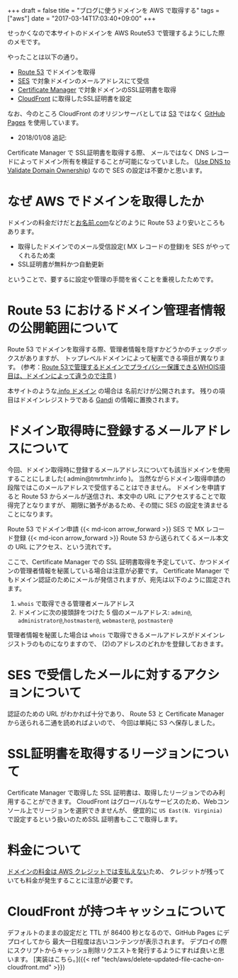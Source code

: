 +++
draft = false
title = "ブログに使うドメインを AWS で取得する"
tags = ["aws"]
date = "2017-03-14T17:03:40+09:00"
+++

せっかくなので本サイトのドメインを AWS Route53 で管理するようにした際のメモです。

やったことは以下の通り。

* [Route 53](https://aws.amazon.com/jp/route53/) でドメインを取得
* [SES](https://aws.amazon.com/jp/ses/) で対象ドメインのメールアドレスにて受信
* [Certificate Manager](https://aws.amazon.com/jp/certificate-manager/) で対象ドメインのSSL証明書を取得
* [CloudFront](https://aws.amazon.com/jp/cloudfront/) に取得したSSL証明書を設定

なお、今のところ CloudFront のオリジンサーバとしては [S3](https://aws.amazon.com/jp/s3/) ではなく [GitHub Pages](https://pages.github.com/) を使用しています。

* 2018/01/08 追記:

Certificate Manager で SSL証明書を取得する際、
メールではなく DNS レコードによってドメイン所有を検証することが可能になっていました。
([Use DNS to Validate Domain Ownership](https://docs.aws.amazon.com/acm/latest/userguide/gs-acm-validate-dns.html))
なので SES の設定は不要かと思います。

<!--more-->

# なぜ AWS でドメインを取得したか

ドメインの料金だけだと[お名前.com](www.onamae.com)などのように Route 53 より安いところもあります。

* 取得したドメインでのメール受信設定( MX レコードの登録)を SES がやってくれるため楽
* SSL証明書が無料かつ自動更新

ということで、要するに設定や管理の手間を省くことを重視したためです。

# Route 53 におけるドメイン管理者情報の公開範囲について

Route 53 でドメインを取得する際、管理者情報を隠すかどうかのチェックボックスがありますが、
トップレベルドメインによって秘匿できる項目が異なります。
(参考：[Route 53で管理するドメインでプライバシー保護できるWHOIS項目は、ドメインによって違うので注意](http://dev.classmethod.jp/cloud/aws/route53-privacy-protection/) )

本サイトのような[.info ドメイン](http://docs.aws.amazon.com/Route53/latest/DeveloperGuide/registrar-tld-list.html#info) の場合は
名前だけが公開されます。
残りの項目はドメインレジストラである [Gandi](https://www.gandi.net/) の情報に置換されます。

# ドメイン取得時に登録するメールアドレスについて

今回、ドメイン取得時に登録するメールアドレスについても該当ドメインを使用することにしました( a&#100;mi&#110;&#64;&#116;m&#114;tmhr.in&#102;o )。
当然ながらドメイン取得申請の段階ではこのメールアドレスで受信することはできません。
ドメインを申請すると Route 53 からメールが送信され、本文中の URL にアクセスすることで取得完了となりますが、
期限に猶予があるため、その間に SES の設定を済ませることになります。

Route 53 でドメイン申請 {{< md-icon arrow_forward >}} SES で MX レコード登録 {{< md-icon arrow_forward >}} Route 53 から送られてくるメール本文の URL にアクセス、という流れです。

ここで、Certificate Manager での SSL 証明書取得を予定していて、かつドメインの管理者情報を秘匿している場合は注意が必要です。
Certificate Manager でもドメイン認証のためにメールが発信されますが、宛先は以下のように固定されます。

1. `whois` で取得できる管理者メールアドレス
1. ドメインに次の接頭辞をつけた 5 個のメールアドレス: `admin@`, `administrator@`,`hostmaster@`, `webmaster@`, `postmaster@`

管理者情報を秘匿した場合は `whois` で取得できるメールアドレスがドメインレジストラのものになりますので、
(2)のアドレスのどれかを登録しておきます。

# SES で受信したメールに対するアクションについて

認証のための URL がわかれば十分であり、
Route 53 と Certificate Manager から送られる二通を読めればよいので、
今回は単純に S3 へ保存しました。

# SSL証明書を取得するリージョンについて

Certificate Manager で取得した SSL 証明書は、取得したリージョンでのみ利用することができます。
CloudFront はグローバルなサービスのため、Webコンソール上でリージョンを選択できませんが、
便宜的に `US East(N. Virginia)` で設定するという扱いのためSSL 証明書もここで取得します。

# 料金について

[ドメインの料金は AWS クレジットでは支払えない](http://docs.aws.amazon.com/ja_jp/Route53/latest/DeveloperGuide/domain-transfer-to-route-53.html)ため、
クレジットが残っていても料金が発生することに注意が必要です。

# CloudFront が持つキャッシュについて

デフォルトのままの設定だと TTL が 86400 秒となるので、GitHub Pages にデプロイしてから
最大一日程度は古いコンテンツが表示されます。
デプロイの際にスクリプトからキャッシュ削除リクエストを発行するようにすれば良いと思います。
[実装はこちら。]({{< ref "tech/aws/delete-updated-file-cache-on-cloudfront.md" >}})

<!-- 詰まったところ -->
<!-- CloudFront に Alternate CNAME 設定し忘れ -->
<!-- http://blog.ybbo.net/2015/04/11/how-to-fix-error-of-error-the-request-could-not-be-satisfied-generated-by-cloudfront-cloudfront-on-aws-cloud-front/ -->
